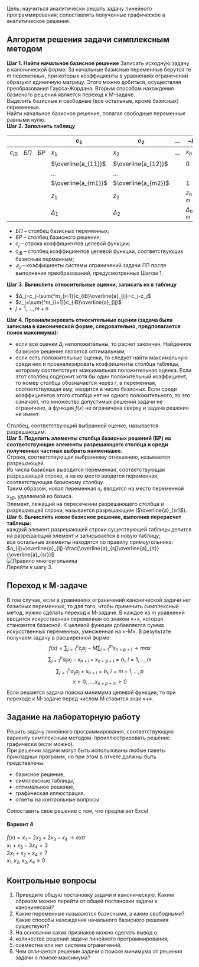 Цель: научиться аналитически решать задачу линейного программирования; сопоставлять полученные графическое а аналитическое решения.  
## Алгоритм решения задачи симплексным методом
**Шаг 1. Найти начальное базисное решение**
Записать исходную задачу в канонической форме. За начальные базисные переменные берутся те m переменных, при которых коэффициенты в уравнениях ограничений образуют единичную матрицу. Этого можно добиться, осуществляя преобразования Гаусса-Жордана. Вторым способом нахождения базисного решения является переход к M-задаче.  
Выделить базисные и свободные (все остальные, кроме базисных) переменные.  
Найти начальное базисное решение, полагая свободные переменные равными нулю.  
**Шаг 2. Заполнить таблицу**

|          |      |      | $c_1$               | $c_2$               | ... | $-M$       | $c_j$                  |
| -------- | ---- | ---- | ------------------- | ------------------- | --- | ---------- | ---------------------- |
| $c_{iB}$ | $БП$ | $БР$ | $x_1$               | $x_2$               | ... | $x_{n+_m}$ | $БР/\overline{a_{ir}}$ |
|          |      |      | $\overline{a_{11}}$ | $\overline{a_{12}}$ |     | 0          |                        |
|          |      |      | ...                 | ...                 |     |            |                        |
|          |      |      | $\overline{a_{m1}}$ | $\overline{a_{m2}}$ |     | 1          |                        |
|          |      |      | $z_1$               | $z_2$               |     | $z_{n+m}$  | $z_j$                  |
|          |      |      | $Δ_1$               | $Δ_2$               |     | $Δ_{n+m}$  | $Δ_j$                  |
  
- $БП$ – столбец базисных переменных;
- $БР$ – столбец базисного решения;
- $c_j$ – строка коэффициентов целевой функции;
- $c_{iB}$ – столбец коэффициентов целевой функции, соответствующих базисным перменным;
- $𝑎_{𝑖𝑗}$ – коэффициенты системы ограничений задачи ЛП после выполнения преобразований, предусмотренных Шагом 1.
  
**Шаг 3. Вычислить относительные оценки, записать их в таблицу**  
- $Δ_j=c_j-\sum{^m_{i=1}}c_{iB}\overline{a}_{ij}=c_j-z_j$
- $z_j=\sum{^m_{i=1}}c_{iB}\overline{a}_{ij}$
- $j=1,...,m+n$
  
**Шаг 4. Проанализировать относительные оценки (задача была записана в канонической форме, следовательно, предполагается поиск максимума):**
- если все оценки $Δ_j$ неположительны, то расчет закончен. Найденное базисное решение является оптимальным;
- если есть положительные оценки, то следует найти максимальную среди них и проанализировать коэффициенты столбца таблицы, которому соответствует максимальная положительная оценка. Если этот столбец содержит хотя бы один положительный коэффициент, то номер столбца обозначается через $r$, а переменная, соответствующая ему, вводится в число базисных. Если среди коэффициентов этого столбца нет ни одного положительного, то это означает, что множество допустимых решений задачи не ограничено, а функция $f(x)$ не ограничена сверху и задача решения не имеет.
  
Столбец, соответствующий выбранной оценке, называется разрешающим.  
**Шаг 5. Поделить элементы столбца базисных решений (БР) на соответствующие элементы разрешающего столбца и среди полученных частных выбрать наименьшее.**  
Строка, соответствующая выбранному отношению, называется разрешающей.  
Из числа базисных выводится переменная, соответствующая разрешающей строке, а на ее место вводится переменная, соответствующая базисному столбцу.  
Таким образом, новая переменная $x_r$ вводится на место переменной $x_{sB}$, удаляемой из базиса.  
Элемент, лежащий на пересечении разрешающего столбца и разрешающей строки, называется разрешающим ($\overline{𝑎}_{𝑠𝑟}$).  
**Шаг 6. Вычислить новое базисное решение, выполнив перерасчет таблицы:**  
каждый элемент разрешающей строки существующей таблицы делится на разрешающий элемент и записывается в новую таблицу;  
все остальные элементы находятся по правилу прямоугольника: $a_{ij}=\overline{a}_{ij}-\frac{\overline{a}_{sj}\overline{a}_{ir}}{\overline{a}_{sr}}$  
![Правило многоугольника](ЛБ02_01.%20Правило%20многоугольника.png)  
Перейти к шагу 3.
## Переход к М-задаче
В том случае, если в уравнениях ограничений канонической задачи нет базисных переменных, то для того, чтобы применить симплексный метод, нужно сделать переход к M-задаче. В каждое из m уравнений вводится искусственная переменная со знаком «+», которая становится базисной. К целевой функции добавляется сумма искусственных переменных, умноженная на «-M». В результате получаем задачу в расширенной форме:  
$$f(x)=\sum{^n_{j=1}}c_jx_j-M\sum{^m_{i=1}x_{n+p+i}\rightarrow max}$$$$\sum{^n_{j=1}}a_{ij}x_j-x_{n+i}+x_{n+p+i}=b_i, i=1,...,m$$
$$\sum{^n_{j=1}}a_{ij}x_j+x_{n+i}=b_i, i=m+1,...,p$$
$$x≥0,...,x_{n+p+m}≥0$$
Если решается задача поиска минимума целевой функции, то при переходе к M-задаче перед числом M ставится знак «+».
## Задание на лабораторную работу
Решить задачу линейного программирования, соответствующую варианту симплексным методом. проиллюстрировать решение графически (если можно).  
При решении задачи могут быть использованы любые пакеты прикладных программ, но при этом в отчете должны быть представлены:
- базисное решение,
- симплексные таблицы,
- оптимальное решение,
- графическая иллюстрация,
- ответы на контрольные вопросы
  
Сопоставить свое решение с тем, что предлагает Excel
#### Вариант 4
$f(x)=x_1-2x_2+2x_3-x_4\rightarrow extr$  
$x_1+x_3-3x_4=3$  
$2x_1+x_2+x_4=7$  
$x_1,x_2,x_3,x_4≥0$  
## Контрольные вопросы
1. Приведите общую постановку задачи и каноническую. Каким образом можно перейти от общей постановки задачи к канонической?
2. Какие переменные называются базисными, а какие свободными? Какие способы нахождения начального базисного решения существуют?
3. На основании каких признаков можно сделать вывод о:
4. количестве решений задачи линейного программирования;
5. совместна или нет система ограничений.
6. Чем отличается решение задачи о поиске минимума от решения задачи о поиске максимума?